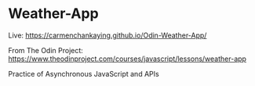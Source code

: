 # Weather-App

Live: https://carmenchankaying.github.io/Odin-Weather-App/

From The Odin Project: https://www.theodinproject.com/courses/javascript/lessons/weather-app

Practice of Asynchronous JavaScript and APIs
